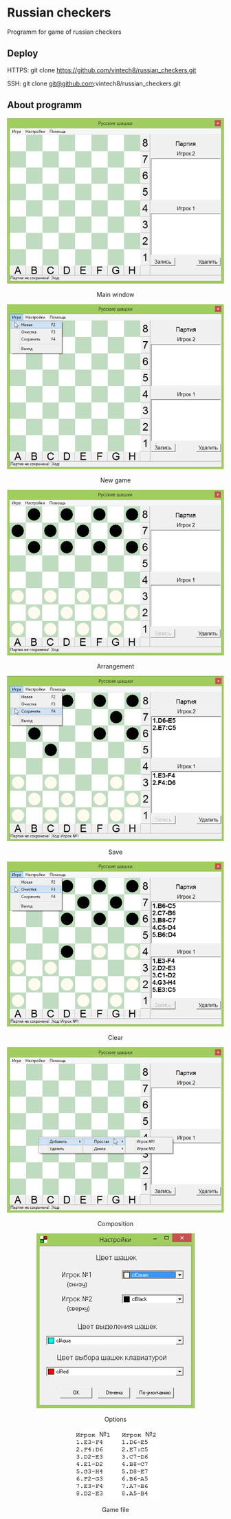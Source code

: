 # Russian checkers
Programm for game of russian checkers

## Deploy

HTTPS: git clone https://github.com/vintech8/russian_checkers.git

SSH: git clone git@github.com:vintech8/russian_checkers.git

## About programm

<div align="center">
  <img src="https://github.com/vintech8/portfolio/blob/master/programms/main_window.png" alt="main_window">
  <p>Main window</p>
  <img src="https://github.com/vintech8/portfolio/blob/master/programms/new_game.png" alt="new_game">
  <p>New game</p>
  <img src="https://github.com/vintech8/portfolio/blob/master/programms/arrangement.png" alt="arrangement">
  <p>Arrangement</p>
  <img src="https://github.com/vintech8/portfolio/blob/master/programms/save.png" alt="save">
  <p>Save</p>
  <img src="https://github.com/vintech8/portfolio/blob/master/programms/clear.png" alt="clear">
  <p>Clear</p>
  <img src="https://github.com/vintech8/portfolio/blob/master/programms/composition.png" alt="composition">
  <p>Composition</p>
  <img src="https://github.com/vintech8/portfolio/blob/master/programms/options.png" alt="options">
  <p>Options</p>
  <img src="https://github.com/vintech8/portfolio/blob/master/programms/game_file.png" alt="game_file">
  <p>Game file</p>
</div>
